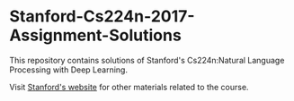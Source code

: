 # Stanford-Cs224n-2017-Assignment-Solutions


This repository contains solutions of Stanford's Cs224n:Natural Language Processing with Deep Learning.

Visit <a href = 'http://web.stanford.edu/class/cs224n/'>Stanford's website</a> for other materials related to the course.
